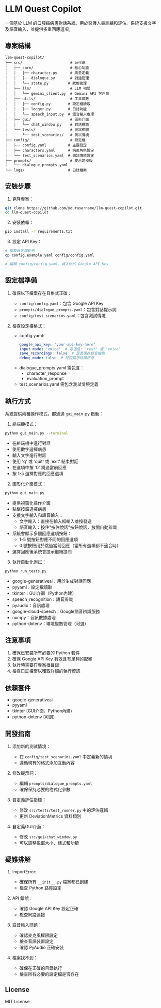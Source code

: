 # LLM Quest Copilot

一個基於 LLM 的口腔癌病患對話系統，用於醫護人員訓練和評估。系統支援文字及語音輸入，並提供多重回應選項。

## 專案結構

```
llm-quest-copilot/
├── src/                      # 源代碼
│   ├── core/                 # 核心功能
│   │   ├── character.py      # 病患定義
│   │   ├── dialogue.py       # 對話管理
│   │   └── state.py         # 狀態管理
│   ├── llm/                  # LLM 相關
│   │   └── gemini_client.py  # Gemini API 客戶端
│   ├── utils/                # 工具函數
│   │   ├── config.py        # 設定檔讀取
│   │   ├── logger.py        # 日誌功能
│   │   └── speech_input.py  # 語音輸入處理
│   ├── gui/                  # 圖形介面
│   │   └── chat_window.py    # 對話視窗
│   └── tests/                # 測試相關
│       └── test_scenarios/   # 測試情境
├── config/                   # 設定檔
│   ├── config.yaml          # 主要設定
│   ├── characters.yaml      # 病患角色設定
│   └── test_scenarios.yaml  # 測試情境設定
├── prompts/                  # 提示詞模板
│   └── dialogue_prompts.yaml
└── logs/                    # 日誌檔案
```

## 安裝步驟

1. 克隆專案：
```bash
git clone https://github.com/yourusername/llm-quest-copilot.git
cd llm-quest-copilot
```

2. 安裝依賴：
```bash
pip install -r requirements.txt
```

3. 設定 API Key：
```bash
# 複製設定檔範例
cp config.example.yaml config/config.yaml

# 編輯 config/config.yaml，填入你的 Google API Key
```

## 設定檔準備

1. 確保以下檔案存在且格式正確：
   - `config/config.yaml`：包含 Google API Key
   - `prompts/dialogue_prompts.yaml`：包含對話提示詞
   - `config/test_scenarios.yaml`：包含測試情境

2. 檢查設定檔格式：
   - config.yaml:
     ```yaml
     google_api_key: "your-api-key-here"
     input_mode: "voice"  # 可選值: "text" 或 "voice"
     save_recordings: false  # 是否保存錄音檔案
     debug_mode: false  # 是否顯示除錯訊息
     ```
   - dialogue_prompts.yaml 需包含：
     - character_response
     - evaluation_prompt
   - test_scenarios.yaml 需包含測試情境定義

## 執行方式

系統提供兩種操作模式，都通過 `gui_main.py` 啟動：

1. 終端機模式：
```bash
python gui_main.py --terminal
```
- 在終端機中進行對話
- 使用數字選擇病患
- 輸入文字進行對話
- 使用 'q' 或 'quit' 或 'exit' 結束對話
- 在選項中按 '0' 跳過當前回應
- 按 1-5 選擇對應的回應選項

2. 圖形化介面模式：
```bash
python gui_main.py
```
- 提供視窗化操作介面
- 點擊按鈕選擇病患
- 支援文字輸入和語音輸入：
  * 文字輸入：直接在輸入框輸入並按發送
  * 語音輸入：按住"按住說話"按鈕說話，放開自動辨識
- 系統會顯示多個回應選項按鈕：
  * 1-5 號按鈕對應不同的回應選項
  * 0 號按鈕用於跳過當前回應（當所有選項都不適合時）
- 選擇回應後系統會提示繼續提問

3. 執行自動化測試：
```bash
python run_tests.py
```

- google-generativeai：用於生成對話回應
- pyyaml：設定檔讀取
- tkinter：GUI介面（Python內建）
- speech_recognition：語音辨識
- pyaudio：音訊處理
- google-cloud-speech：Google語音辨識服務
- numpy：音訊數據處理
- python-dotenv：環境變數管理（可選）

## 注意事項

1. 確保已安裝所有必要的 Python 套件
2. 確保 Google API Key 有效且有足夠的配額
3. 執行時需要在專案根目錄
4. 檢查日誌檔案以獲取詳細的執行資訊

## 依賴套件

- google-generativeai
- pyyaml
- tkinter (GUI介面，Python內建)
- python-dotenv (可選)

## 開發指南

1. 添加新的測試情境：
   - 在 `config/test_scenarios.yaml` 中定義新的情境
   - 遵循現有的格式添加互動內容

2. 修改提示詞：
   - 編輯 `prompts/dialogue_prompts.yaml`
   - 確保保持必要的格式化參數

3. 自定義評估指標：
   - 修改 `src/tests/test_runner.py` 中的評估邏輯
   - 更新 DeviationMetrics 資料類別

4. 自定義GUI介面：
   - 修改 `src/gui/chat_window.py`
   - 可以調整視窗大小、樣式和功能

## 疑難排解

1. ImportError:
   - 確保所有 `__init__.py` 檔案都已創建
   - 檢查 Python 路徑設定

2. API 錯誤：
   - 確認 Google API Key 設定正確
   - 檢查網路連接

3. 語音輸入問題：
   - 確認麥克風權限設定
   - 檢查音訊裝置設定
   - 確認 PyAudio 正確安裝

4. 檔案找不到：
   - 確保在正確的目錄執行
   - 檢查所有必要的設定檔是否存在

## License

MIT License 